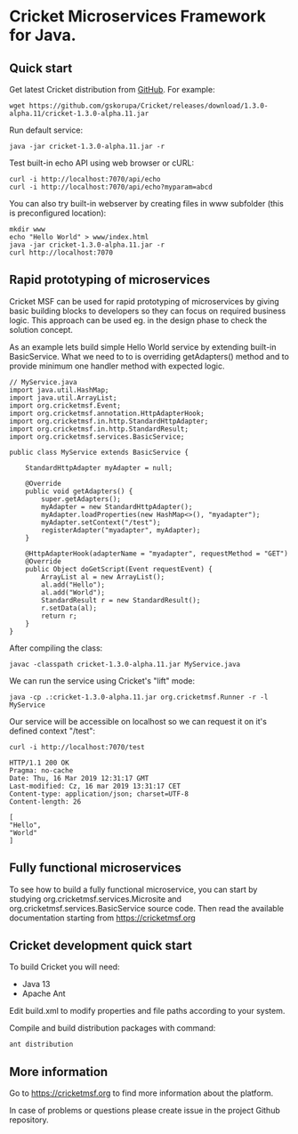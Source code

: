 # Cricket Microservices Framework for Java.

## Quick start

Get latest Cricket distribution from [GitHub](https://github.com/gskorupa/Cricket/releases). For example:

    wget https://github.com/gskorupa/Cricket/releases/download/1.3.0-alpha.11/cricket-1.3.0-alpha.11.jar

Run default service:

    java -jar cricket-1.3.0-alpha.11.jar -r

Test built-in echo API using web browser or cURL:

    curl -i http://localhost:7070/api/echo 
    curl -i http://localhost:7070/api/echo?myparam=abcd

You can also try built-in webserver by creating files in www subfolder (this is preconfigured location):

    mkdir www
    echo "Hello World" > www/index.html
    java -jar cricket-1.3.0-alpha.11.jar -r
    curl http://localhost:7070

## Rapid prototyping of microservices

Cricket MSF can be used for rapid prototyping of microservices by giving basic 
building blocks to developers so they can focus on required business logic. 
This approach can be used eg. in the design phase to check the solution concept.

As an example lets build simple Hello World service by extending built-in BasicService. 
What we need to to is overriding getAdapters() method and to provide minimum one 
handler method with expected logic.

    // MyService.java
    import java.util.HashMap;
    import java.util.ArrayList;
    import org.cricketmsf.Event;
    import org.cricketmsf.annotation.HttpAdapterHook;
    import org.cricketmsf.in.http.StandardHttpAdapter;
    import org.cricketmsf.in.http.StandardResult;
    import org.cricketmsf.services.BasicService;
    
    public class MyService extends BasicService {
    
        StandardHttpAdapter myAdapter = null;
        
        @Override
        public void getAdapters() {
            super.getAdapters();      
            myAdapter = new StandardHttpAdapter();
            myAdapter.loadProperties(new HashMap<>(), "myadapter");
            myAdapter.setContext("/test");
            registerAdapter("myadapter", myAdapter);
        }
        
        @HttpAdapterHook(adapterName = "myadapter", requestMethod = "GET")
        @Override
        public Object doGetScript(Event requestEvent) {
            ArrayList al = new ArrayList();
            al.add("Hello");
            al.add("World");
            StandardResult r = new StandardResult();
            r.setData(al);
            return r;
        }    
    }

After compiling the class:

    javac -classpath cricket-1.3.0-alpha.11.jar MyService.java

We can run the service using Cricket's "lift" mode:

    java -cp .:cricket-1.3.0-alpha.11.jar org.cricketmsf.Runner -r -l MyService

Our service will be accessible on localhost so we can request it on it's defined 
context "/test":

    curl -i http://localhost:7070/test
    
    HTTP/1.1 200 OK
    Pragma: no-cache
    Date: Thu, 16 Mar 2019 12:31:17 GMT
    Last-modified: Cz, 16 mar 2019 13:31:17 CET
    Content-type: application/json; charset=UTF-8
    Content-length: 26
    
    [
    "Hello",
    "World"
    ]

## Fully functional microservices

To see how to build a fully functional microservice, you can start by studying 
org.cricketmsf.services.Microsite and org.cricketmsf.services.BasicService source code. 
Then read the available documentation starting from https://cricketmsf.org

## Cricket development quick start
To build Cricket you will need:
* Java 13
* Apache Ant

Edit build.xml to modify properties and file paths according to your system. 

Compile and build distribution packages with command:

    ant distribution


## More information

Go to https://cricketmsf.org to find more information about the platform.

In case of problems or questions please create issue in the project Github repository.

